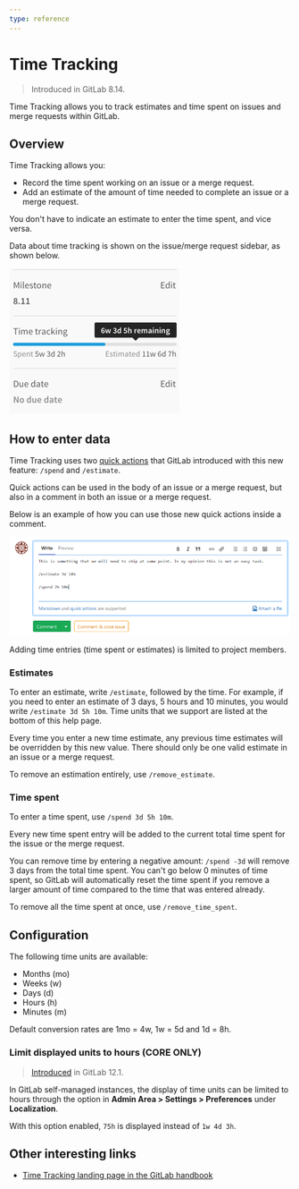 ```yaml
---
type: reference
---
```


# Time Tracking

> Introduced in GitLab 8.14.

Time Tracking allows you to track estimates and time spent on issues and merge
requests within GitLab.

## Overview

Time Tracking allows you:

- Record the time spent working on an issue or a merge request.
- Add an estimate of the amount of time needed to complete an issue or a merge
  request.

You don't have to indicate an estimate to enter the time spent, and vice versa.

Data about time tracking is shown on the issue/merge request sidebar, as shown
below.

![Time tracking in the sidebar](time_tracking/img/time_tracking_sidebar_v8_16.png)

## How to enter data

Time Tracking uses two [quick actions](../user/project/quick_actions.md)
that GitLab introduced with this new feature: `/spend` and `/estimate`.

Quick actions can be used in the body of an issue or a merge request, but also
in a comment in both an issue or a merge request.

Below is an example of how you can use those new quick actions inside a comment.

![Time tracking example in a comment](time_tracking/img/time_tracking_example_v12_2.png)

Adding time entries (time spent or estimates) is limited to project members.

### Estimates

To enter an estimate, write `/estimate`, followed by the time. For example, if
you need to enter an estimate of 3 days, 5 hours and 10 minutes, you would write
`/estimate 3d 5h 10m`. Time units that we support are listed at the bottom of
this help page.

Every time you enter a new time estimate, any previous time estimates will be
overridden by this new value. There should only be one valid estimate in an
issue or a merge request.

To remove an estimation entirely, use `/remove_estimate`.

### Time spent

To enter a time spent, use `/spend 3d 5h 10m`.

Every new time spent entry will be added to the current total time spent for the
issue or the merge request.

You can remove time by entering a negative amount: `/spend -3d` will remove 3
days from the total time spent. You can't go below 0 minutes of time spent,
so GitLab will automatically reset the time spent if you remove a larger amount
of time compared to the time that was entered already.

To remove all the time spent at once, use `/remove_time_spent`.

## Configuration

The following time units are available:

- Months (mo)
- Weeks (w)
- Days (d)
- Hours (h)
- Minutes (m)

Default conversion rates are 1mo = 4w, 1w = 5d and 1d = 8h.

### Limit displayed units to hours **(CORE ONLY)**

> [Introduced](https://gitlab.com/gitlab-org/gitlab-ce/merge_requests/29469/) in GitLab 12.1.

In GitLab self-managed instances, the display of time units can be limited to
hours through the option in **Admin Area > Settings > Preferences** under **Localization**.

With this option enabled, `75h` is displayed instead of `1w 4d 3h`.

## Other interesting links

- [Time Tracking landing page in the GitLab handbook](https://about.gitlab.com/solutions/time-tracking/)
